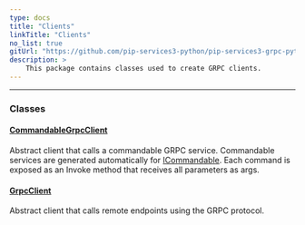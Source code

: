 ```yaml
---
type: docs
title: "Clients"
linkTitle: "Clients"
no_list: true
gitUrl: "https://github.com/pip-services3-python/pip-services3-grpc-python"
description: >
    This package contains classes used to create GRPC clients.
---
```

---
<div class="module-body"> 

### Classes

#### [CommandableGrpcClient](commandable_grpc_client)
Abstract client that calls a commandable GRPC service.
Commandable services are generated automatically for [ICommandable](../../commons/commands/icommandable). Each command is exposed as an Invoke method that receives all parameters as args.

#### [GrpcClient](grpc_client)
Abstract client that calls remote endpoints using the GRPC protocol.


</div>

